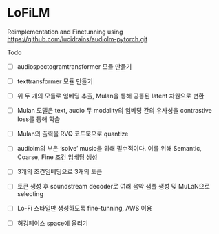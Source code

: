 # LoFiLM

Reimplementation and Finetunning using https://github.com/lucidrains/audiolm-pytorch.git

Todo

- [ ]  audiospectogramtransformer 모듈 만들기
- [ ]  texttransformer 모듈 만들기
- [ ]  위 두 개의 모듈로 임베딩 추출, Mulan을 통해 공통된 latent 차원으로 변환
- [ ]  Mulan 모델은 text, audio 두 modality의 임베딩 간의 유사성을 contrastive loss를 통해 학습
- [ ]  Mulan의 출력을 RVQ 코드북으로 quantize
- [ ]  audiolm의 부은 ‘solve’ music을 위해 필수적이다. 이를 위해 Semantic, Coarse, Fine 조건 임베딩 생성

    
- [ ]  3개의 조건임베딩으로 3개의 토큰
- [ ]  토큰 생성 후 soundstream decoder로 여러 음악 샘플 생성 및 MuLaN으로 selecting
- [ ]  Lo-Fi 스타일만 생성하도록 fine-tunning, AWS 이용
- [ ]  허깅페이스 space에 올리기
